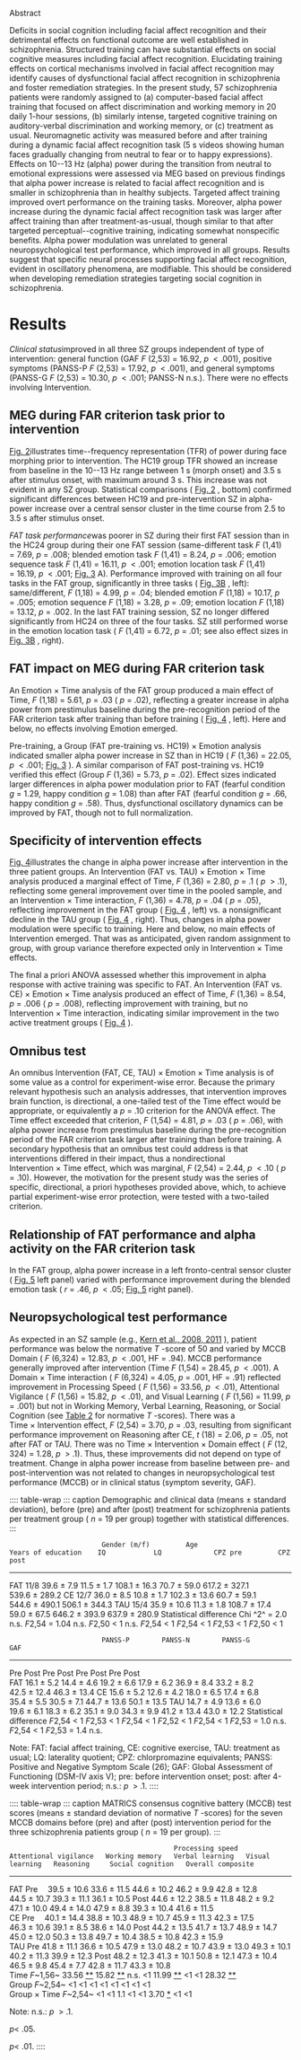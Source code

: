 Abstract

Deficits in social cognition including facial affect recognition and
their detrimental effects on functional outcome are well established in
schizophrenia. Structured training can have substantial effects on
social cognitive measures including facial affect recognition.
Elucidating training effects on cortical mechanisms involved in facial
affect recognition may identify causes of dysfunctional facial affect
recognition in schizophrenia and foster remediation strategies. In the
present study, 57 schizophrenia patients were randomly assigned to (a)
computer-based facial affect training that focused on affect
discrimination and working memory in 20 daily 1-hour sessions, (b)
similarly intense, targeted cognitive training on auditory-verbal
discrimination and working memory, or (c) treatment as usual.
Neuromagnetic activity was measured before and after training during a
dynamic facial affect recognition task (5 s videos showing human faces
gradually changing from neutral to fear or to happy expressions).
Effects on 10--13 Hz (alpha) power during the transition from neutral to
emotional expressions were assessed via MEG based on previous findings
that alpha power increase is related to facial affect recognition and is
smaller in schizophrenia than in healthy subjects. Targeted affect
training improved overt performance on the training tasks. Moreover,
alpha power increase during the dynamic facial affect recognition task
was larger after affect training than after treatment-as-usual, though
similar to that after targeted perceptual--cognitive training,
indicating somewhat nonspecific benefits. Alpha power modulation was
unrelated to general neuropsychological test performance, which improved
in all groups. Results suggest that specific neural processes supporting
facial affect recognition, evident in oscillatory phenomena, are
modifiable. This should be considered when developing remediation
strategies targeting social cognition in schizophrenia.

# Results

*Clinical status*improved in all three SZ groups independent of type of
intervention: general function (GAF *F* (2,53) = 16.92, *p*  \< .001),
positive symptoms (PANSS-P *F* (2,53) = 17.92, *p*  \< .001), and
general symptoms (PANSS-G *F* (2,53) = 10.30, *p*  \< .001; PANSS-N
n.s.). There were no effects involving Intervention.

## MEG during FAR criterion task prior to intervention

[Fig. 2](#)illustrates time--frequency representation (TFR) of power
during face morphing prior to intervention. The HC19 group TFR showed an
increase from baseline in the 10--13 Hz range between 1 s (morph onset)
and 3.5 s after stimulus onset, with maximum around 3 s. This increase
was not evident in any SZ group. Statistical comparisons ( [Fig. 2](#) ,
bottom) confirmed significant differences between HC19 and
pre-intervention SZ in alpha-power increase over a central sensor
cluster in the time course from 2.5 to 3.5 s after stimulus onset.

*FAT task performance*was poorer in SZ during their first FAT session
than in the HC24 group during their one FAT session (same-different task
*F* (1,41) = 7.69, *p* = .008; blended emotion task *F* (1,41) = 8.24,
*p* = .006; emotion sequence task *F* (1,41) = 16.11, *p*  \< .001;
emotion location task *F* (1,41) = 16.19, *p*  \< .001; [Fig. 3](#) A).
Performance improved with training on all four tasks in the FAT group,
significantly in three tasks ( [Fig. 3B](#) , left): same/different, *F*
(1,18) = 4.99, *p* = .04; blended emotion *F* (1,18) = 10.17, *p*
= .005; emotion sequence *F* (1,18) = 3.28, *p* = .09; emotion location
*F* (1,18) = 13.12, *p* = .002. In the last FAT training session, SZ no
longer differed significantly from HC24 on three of the four tasks. SZ
still performed worse in the emotion location task ( *F* (1,41) = 6.72,
*p* = .01; see also effect sizes in [Fig. 3B](#) , right).

## FAT impact on MEG during FAR criterion task

An Emotion × Time analysis of the FAT group produced a main effect of
Time, *F* (1,18) = 5.61, *p* = .03 ( *p* = .02), reflecting a greater
increase in alpha power from prestimulus baseline during the
pre-recognition period of the FAR criterion task after training than
before training ( [Fig. 4](#) , left). Here and below, no effects
involving Emotion emerged.

Pre-training, a Group (FAT pre-training vs. HC19) × Emotion analysis
indicated smaller alpha power increase in SZ than in HC19 ( *F* (1,36)
= 22.05, *p*  \< .001; [Fig. 3](#) ). A similar comparison of FAT
post-training vs. HC19 verified this effect (Group *F* (1,36) = 5.73,
*p* = .02). Effect sizes indicated larger differences in alpha power
modulation prior to FAT (fearful condition *g* = 1.29, happy condition
*g* = 1.08) than after FAT (fearful condition *g* = .66, happy condition
*g* = .58). Thus, dysfunctional oscillatory dynamics can be improved by
FAT, though not to full normalization.

## Specificity of intervention effects

[Fig. 4](#)illustrates the change in alpha power increase after
intervention in the three patient groups. An Intervention (FAT vs.
TAU) × Emotion × Time analysis produced a marginal effect of Time, *F*
(1,36) = 2.80, *p* = .1 ( *p*  \> .1), reflecting some general
improvement over time in the pooled sample, and an Intervention × Time
interaction, *F* (1,36) = 4.78, *p* = .04 ( *p* = .05), reflecting
improvement in the FAT group ( [Fig. 4](#) , left) vs. a nonsignificant
decline in the TAU group ( [Fig. 4](#) , right). Thus, changes in alpha
power modulation were specific to training. Here and below, no main
effects of Intervention emerged. That was as anticipated, given random
assignment to group, with group variance therefore expected only in
Intervention × Time effects.

The final a priori ANOVA assessed whether this improvement in alpha
response with active training was specific to FAT. An Intervention (FAT
vs. CE) × Emotion × Time analysis produced an effect of Time, *F* (1,36)
= 8.54, *p* = .006 ( *p* = .008), reflecting improvement with training,
but no Intervention × Time interaction, indicating similar improvement
in the two active treatment groups ( [Fig. 4](#) ).

## Omnibus test

An omnibus Intervention (FAT, CE, TAU) × Emotion × Time analysis is of
some value as a control for experiment-wise error. Because the primary
relevant hypothesis such an analysis addresses, that intervention
improves brain function, is directional, a one-tailed test of the Time
effect would be appropriate, or equivalently a *p* = .10 criterion for
the ANOVA effect. The Time effect exceeded that criterion, *F* (1,54)
= 4.81, *p* = .03 ( *p* = .06), with alpha power increase from
prestimulus baseline during the pre-recognition period of the FAR
criterion task larger after training than before training. A secondary
hypothesis that an omnibus test could address is that interventions
differed in their impact, thus a nondirectional Intervention × Time
effect, which was marginal, *F* (2,54) = 2.44, *p*  \< .10 ( *p* = .10).
However, the motivation for the present study was the series of
specific, directional, a priori hypotheses provided above, which, to
achieve partial experiment-wise error protection, were tested with a
two-tailed criterion.

## Relationship of FAT performance and alpha activity on the FAR criterion task

In the FAT group, alpha power increase in a left fronto-central sensor
cluster ( [Fig. 5](#) left panel) varied with performance improvement
during the blended emotion task ( *r* = .46, *p*  \< .05; [Fig. 5](#)
right panel).

## Neuropsychological test performance

As expected in an SZ sample (e.g., [Kern et al., 2008, 2011](#) ),
patient performance was below the normative *T* -score of 50 and varied
by MCCB Domain ( *F* (6,324) = 12.83, *p*  \< .001, HF = .94). MCCB
performance generally improved after intervention (Time *F* (1,54)
= 28.45, *p*  \< .001). A Domain × Time interaction ( *F* (6,324)
= 4.05, *p* = .001, HF = .91) reflected improvement in Processing Speed
( *F* (1,56) = 33.56, *p*  \< .01), Attentional Vigilance ( *F* (1,56)
= 15.82, *p*  \< .01), and Visual Learning ( *F* (1,56) = 11.99, *p*
= .001) but not in Working Memory, Verbal Learning, Reasoning, or Social
Cognition (see [Table 2](#) for normative *T* -scores). There was a
Time × Intervention effect, *F* (2,54) = 3.70, *p* = .03, resulting from
significant performance improvement on Reasoning after CE, *t* (18)
= 2.06, *p* = .05, not after FAT or TAU. There was no
Time × Intervention × Domain effect ( *F* (12, 324) = 1.28, *p*  \> .1).
Thus, these improvements did not depend on type of treatment. Change in
alpha power increase from baseline between pre- and post-intervention
was not related to changes in neuropsychological test performance (MCCB)
or in clinical status (symptom severity, GAF).

:::: table-wrap
::: caption
Demographic and clinical data (means ± standard deviation), before (pre)
and after (post) treatment for schizophrenia patients per treatment
group ( *n* = 19 per group) together with statistical differences.
:::

                           Gender (m/f)         Age                   Years of education    IQ            LQ             CPZ pre         CPZ post
  ------------------------ -------------------- --------------------- -------------------- -------------- -------------- --------------- ---------------
  FAT                      11/8                 39.6 ± 7.9            11.5 ± 1.7           108.1 ± 16.3   70.7 ± 59.0    617.2 ± 327.1   539.6 ± 289.2
  CE                       12/7                 36.0 ± 8.5            10.8 ± 1.7           102.3 ± 13.6   60.7 ± 59.1    544.6 ± 490.1   506.1 ± 344.3
  TAU                      15/4                 35.9 ± 10.6           11.3 ± 1.8           108.7 ± 17.4   59.0 ± 67.5    646.2 ± 393.9   637.9 ± 280.9
  Statistical difference   Chi ^2^ = 2.0 n.s.   *F*2,54 = 1.04 n.s.   *F*2,50 \< 1 n.s.    *F*2,54 \< 1   *F*2,54 \< 1   *F*2,53 \< 1    *F*2,50 \< 1
                                                                                                                                         

                           PANSS-P        PANSS-N        PANSS-G        GAF                                                               
  ------------------------ -------------- -------------- -------------- -------------- -------------- -------------------- -------------- --------------------
  Pre                      Post           Pre            Post           Pre            Post           Pre                  Post           
  FAT                      16.1 ± 5.2     14.4 ± 4.6     19.2 ± 6.6     17.9 ± 6.2     36.9 ± 8.4     33.2 ± 8.2           42.5 ± 12.4    46.3 ± 13.4
  CE                       15.6 ± 5.2     12.6 ± 4.2     18.0 ± 6.5     17.4 ± 6.8     35.4 ± 5.5     30.5 ± 7.1           44.7 ± 13.6    50.1 ± 13.5
  TAU                      14.7 ± 4.9     13.6 ± 6.0     19.6 ± 6.1     18.3 ± 6.2     35.1 ± 9.0     34.3 ± 9.9           41.2 ± 13.4    43.0 ± 12.2
  Statistical difference   *F*2,54 \< 1   *F*2,53 \< 1   *F*2,54 \< 1   *F*2,52 \< 1   *F*2,54 \< 1   *F*2,53 = 1.0 n.s.   *F*2,54 \< 1   *F*2,53 = 1.4 n.s.

Note: FAT: facial affect training, CE: cognitive exercise, TAU:
treatment as usual; LQ: laterality quotient; CPZ: chlorpromazine
equivalents; PANSS: Positive and Negative Symptom Scale (26); GAF:
Global Assessment of Functioning (DSM-IV axis V); pre: before
intervention onset; post: after 4-week intervention period; n.s.: *p*
 \> .1.
::::

:::: table-wrap
::: caption
MATRICS consensus cognitive battery (MCCB) test scores (means ± standard
deviation of normative *T* -scores) for the seven MCCB domains before
(pre) and after (post) intervention period for the three schizophrenia
patients group ( *n* = 19 per group).
:::

                                             Processing speed   Attentional vigilance   Working memory   Verbal learning   Visual learning   Reasoning     Social cognition   Overall composite
  ------------------------ ----------------- ------------------ ----------------------- ---------------- ----------------- ----------------- ------------- ------------------ -------------------
  FAT                      Pre               39.5 ± 10.6        33.6 ± 11.5             44.6 ± 10.2      46.2 ± 9.9        42.8 ± 12.8       44.5 ± 10.7   39.3 ± 11.1        36.1 ± 10.5
  Post                     44.6 ± 12.2       38.5 ± 11.8        48.2 ± 9.2              47.1 ± 10.0      49.4 ± 14.0       47.9 ± 8.8        39.3 ± 10.4   41.6 ± 11.5        
  CE                       Pre               40.1 ± 14.4        38.8 ± 10.3             48.9 ± 10.7      45.9 ± 11.3       42.3 ± 17.5       46.3 ± 10.6   39.1 ± 8.5         38.6 ± 14.0
  Post                     44.2 ± 13.5       41.7 ± 13.7        48.9 ± 14.7             45.0 ± 12.0      50.3 ± 13.8       49.7 ± 10.4       38.5 ± 10.8   42.3 ± 15.9        
  TAU                      Pre               41.8 ± 11.1        36.6 ± 10.5             47.9 ± 13.0      48.2 ± 10.7       43.9 ± 13.0       49.3 ± 10.1   40.2 ± 11.3        39.9 ± 12.3
  Post                     48.2 ± 12.3       41.3 ± 10.1        50.8 ± 12.1             47.3 ± 10.4      46.5 ± 9.8        45.4 ± 7.7        42.8 ± 11.7   43.3 ± 10.8        
  Time *F*~1,56~           33.56 [\*\*](#)   15.82 [\*\*](#)    n.s.                    \<1              11.99 [\*\*](#)   \<1               \<1           28.32 [\*\*](#)    
  Group *F*~2,54~          \<1               \<1                \<1                     \<1              \<1               \<1               \<1           \<1                
  Group × Time *F*~2,54~   \<1               \<1                1.1                     \<1              \<1               3.70 [\*](#)      \<1           \<1                

Note: n.s.: *p*  \> .1.

*p*\< .05.

*p*\< .01.
::::
